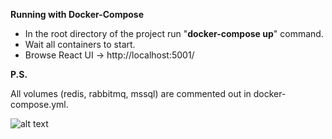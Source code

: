 **Running with Docker-Compose**

- In the root directory of the project run "**docker-compose up**" command.
- Wait all containers to start.
- Browse React UI -> http://localhost:5001/

**P.S.**

All volumes (redis, rabbitmq, mssql) are commented out in docker-compose.yml. 

![alt text](https://github.com/suadev/docker-workshop-with-react-aspnetcore-redis-rabbitmq-mssql/blob/master/react_ui/public/docker_workshop.png)

